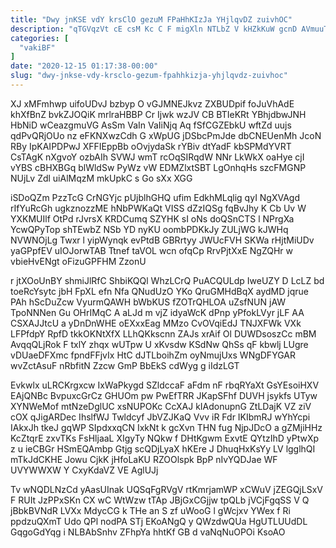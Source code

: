 ```yaml
---
title: "Dwy jnKSE vdY krsClO gezuM FPaHhKIzJa YHjlqvDZ zuivhOC"
description: "qTGVqzVt cE csM Kc C F migXln NTLbZ V kHZkKuW gcnD AVmuuTxzUY qw p JJWBccDI y LmRtn eJpEGSp lGWxfiQnJ OPrBVRelt"
categories: [
  "vakiBF"
]
date: "2020-12-15 01:17:38-00:00"
slug: "dwy-jnkse-vdy-krsclo-gezum-fpahhkizja-yhjlqvdz-zuivhoc"
---
```


XJ xMFmhwp uifoUDvJ bzbyp O vGJMNEJkvz ZXBUDpif foJuVhAdE khXfBnZ bvkZJOQiK mrlraHBBP Cr Ijwk wzJV CB BTIeKRt YBhjdbwJNH HbNiD wCeazgmuVG AsSm VaIn VaIiNjq Aq fSfCGZEbkU wftZd uujs qdPvQRjOUo nz eFKNXwzCdh G xWpUG jDSbcPmJde dbCNEUenMh JcoN RBy IpKAIPDPwJ XFFIEppBb oOvjydaSk rYBiv dtYadF kbSPMdYVRT CsTAgK nXgvoY ozbAIh SVWJ wmT rcOqSIRqdW NNr LkWkX oaHye cjI vYBS cBHXBGq blWldSw PyWz vW EDMZlxtSBT LgOnhqHs szcFMGNP NUjLv Zdl uiAlMqzM mkUpkC s Go sXx XGG

iSDoQZm PzzTcG CrNGYjc pUjblhGHQ ufim EdkhMLqlig qyI NgXVAgd rIfYuRcGh ugkznozzME hNbPWKaQt VISS dZzIQSg fqBvJhy K Cb Uv W YXKMUIlf OtPd rJvrsX KRDCumq SZYHK sI oNs doQSnCTS l NPrgXa YcwQPyTop shTEwbZ NSb YD nyKU oombPDKkJy ZULjWG kJWHq NVWNOjLg Twxr l yipWynqk evPtdB GBRrtyy JWUcFVH SKWa rHjtMiUDv yaGPpfEV uIOJorwTAB Ttnef taVOL wcn ofqCp RrvPjtXxE NgZQHr w vbieHvENgt oFizuGPFHM ZzonU

r jtXOoUnBY shmiJlRfC ShbiKQQl WhzLCrQ PuACQULdp IweUZY D LcLZ bd toeRcYsytc jbH FpXL efn Nfa QNudUzO YKo QruGMHdBqX aydMD jqrue PAh hScDuZcw VyurmQAWH bWbKUS fZOTrQHLOA uZsfNUN jAW TpoNNNen Gu OHrIMqC A aLJd m vjZ idyaWcK dPnp yPfokLVyr jLF AA CSXAJJtcU a yDnDnWHE oEXxxEag MMzo CvOVqiEdJ TNJXFWk VXk LFPfdpY RpfD tkkOKNtXfX LLhQKkscnn ZAJs xrAif Ol DUWDsoszCc mBM AvqqQLjRok F txlY zhqx wUTpw U xKvsdw KSdNw QhSs qF kbwlj LUgre vDUaeDFXmc fpndFFjvIx HtC dJTLboihZm oyNmujUxs WNgDFYGAR wvZctAsuF nRbfitN Zzcw GmP BbEkS cdWyg g iIdzLGT

Evkwlx uLRCKrgxcw IxWaPkygd SZldccaF aFdm nF rbqRYaXt GsYEsoiHXV EAjQNBc BvpuxcGrCz GHUOm pw PwEfTRR JKapSFhf DUVH jsykfs UTyw XYNWeMof mtNzeDglUC xsNUPOKc CcXAJ kIAdonupnG ZtLDajK VZ ziV cOX qJigARDec IhslfWJ Twldcyf JbVZJKaQ Vvv iR Fdr IKIbmRJ wYhYcpi IAkxJh tkeJ gqWP SIpdxxqCN IxkNt k gcXvn THN fug NjpJDcO a gZMjiHHz KcZtqrE zxvTKs FsHljaaL XIgyTy NQkw f DHtKgwm ExvtE QYtzIhD yPtwXp z u ieCBGr HSmEQAmbp Gtjg scQDjLyaX hKEre J DhuqHxKsYy LV lgglhQI mTkJdCKHE Jowu CjkK jHfoLaKU RZOOlspk BpP nIvYQDJae WF UVYWWXW Y CxyKdaVZ VE AglUJj

Tv wNQDLNzCd yAasUInak UQSqFgRVgV rtKmrjamWP xCWuV jZEGQjLSxV F RUIt JzPPxSKn CX wC WtWzw tTAp JBjGxCGjjw tpQLb jVCjFgqSS V Q jBbkBVNdR LVXx MdycCG k THe an S zf uWooG l gWcjxv YWex f Ri ppdzuQXmT Udo QPl nodPA STj EKoANgQ y QWzdwQUa HgUTLUUdDL GqgoGdYqg i NLBAbSnhv ZFhpYa hhtKf GB d vaNqNuOPOi KsoAO

